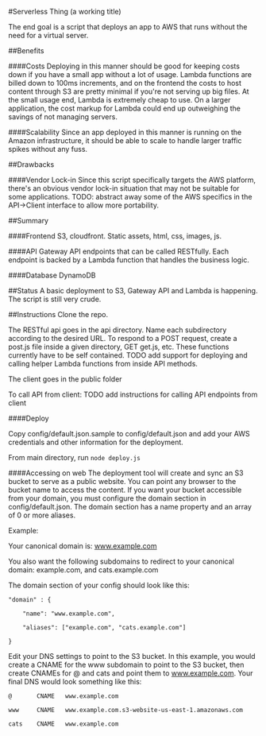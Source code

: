#Serverless Thing 
(a working title)

The end goal is a script that deploys an app to AWS that runs without the need for a virtual server.

##Benefits

####Costs 
Deploying in this manner should be good for keeping costs down if you have a small app without a lot of usage. Lambda functions are billed down to 100ms increments, and on the frontend the costs to host content through S3 are pretty minimal if you're not serving up big files. At the small usage end, Lambda is extremely cheap to use. On a larger application, the cost markup for Lambda could end up outweighing the savings of not managing servers.

####Scalability
Since an app deployed in this manner is running on the Amazon infrastructure, it should be able to scale to handle larger traffic spikes without any fuss.

##Drawbacks

####Vendor Lock-in
Since this script specifically targets the AWS platform, there's an obvious vendor lock-in situation that may not be suitable for some applications. TODO: abstract away some of the AWS specifics in the API->Client interface to allow more portability.

##Summary

####Frontend
S3, cloudfront. Static assets, html, css, images, js.

####API
Gateway API endpoints that can be called RESTfully. Each endpoint is backed by a Lambda function that handles the business logic.

####Database
DynamoDB


##Status
A basic deployment to S3, Gateway API and Lambda is happening. The script is still very crude.


##Instructions
Clone the repo. 

The RESTful api goes in the api directory. Name each subdirectory according to the desired URL. To respond to a POST request, create a post.js file inside a given directory, GET get.js, etc. These functions currently have to be self contained. TODO add support for deploying and calling helper Lambda functions from inside API methods.

The client goes in the public folder

To call API from client: TODO add instructions for calling API endpoints from client

####Deploy

Copy config/default.json.sample to config/default.json and add your AWS credentials and other information for the deployment.

From main directory, run 
`node deploy.js`

####Accessing on web
The deployment tool will create and sync an S3 bucket to serve as a public website. You can point any browser to the bucket name to access the content. If you want your bucket accessible from your domain, you must configure the domain section in config/default.json. The domain section has a name property and an array of 0 or more aliases.

Example:

Your canonical domain is:
www.example.com

You also want the following subdomains to redirect to your canonical domain:
example.com, and cats.example.com

The domain section of your config should look like this:

    "domain" : {  

        "name": "www.example.com",  
    
        "aliases": ["example.com", "cats.example.com"]  
    
    }  

Edit your DNS settings to point to the S3 bucket. In this example, you would create a CNAME for the www subdomain to point to the S3 bucket, then create CNAMEs for @ and cats and point them to www.example.com. Your final DNS would look something like this:

    @       CNAME   www.example.com   

    www     CNAME   www.example.com.s3-website-us-east-1.amazonaws.com   

    cats    CNAME   www.example.com  
